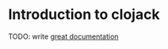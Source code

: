 # Introduction to clojack

TODO: write [great documentation](http://jacobian.org/writing/what-to-write/)
